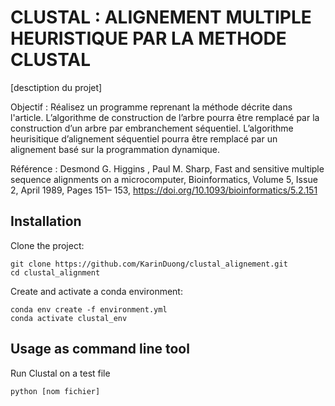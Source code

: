 # CLUSTAL : ALIGNEMENT MULTIPLE HEURISTIQUE PAR LA METHODE CLUSTAL
[desctiption du projet]

Objectif : Réalisez un programme reprenant la méthode décrite dans l'article. L’algorithme de construction de l’arbre pourra être remplacé par la construction d’un arbre par embranchement séquentiel. L’algorithme heurisitique d’alignement séquentiel pourra être remplacé par un alignement basé sur la programmation dynamique.

Référence : Desmond G. Higgins , Paul M. Sharp, Fast and sensitive multiple sequence alignments on a microcomputer, Bioinformatics, Volume 5, Issue 2, April 1989, Pages 151–
153, https://doi.org/10.1093/bioinformatics/5.2.151


## Installation
Clone the project:
```
git clone https://github.com/KarinDuong/clustal_alignement.git
cd clustal_alignment
```

Create and activate a conda environment:
```
conda env create -f environment.yml
conda activate clustal_env
```

## Usage as command line tool
Run Clustal on a test file
```
python [nom fichier]
```

